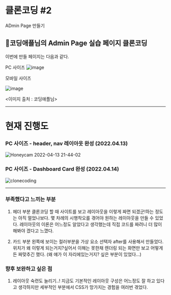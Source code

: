# 클론코딩 #2

ADmin Page 만들기

## 🍎코딩애플님의 Admin Page 실습 페이지 클론코딩
이번에 만들 페이지는 다음과 같다.

PC 사이즈
![image](https://user-images.githubusercontent.com/48672106/163181896-f927f11c-f22c-4941-ae93-91867d8dfebd.png)

모바일 사이즈

![image](https://user-images.githubusercontent.com/48672106/163182099-330f331c-8fb0-4e08-a570-49b04d9e8c15.png)

<이미지 출처 : 코딩애플님>

-- --

# 현재 진행도
### PC 사이즈 - header, nav 레이아웃 완성 (2022.04.13)


![Honeycam 2022-04-13 21-44-02](https://user-images.githubusercontent.com/48672106/163182652-ee7d7c66-8f70-4de2-9396-e463d049d950.gif)

### PC 사이즈 - Dashboard Card 완성 (2022.04.14)
![clonecoding](https://user-images.githubusercontent.com/48672106/163312156-07285b7d-7db7-46a5-a203-ca318adad3a7.png)

-- --
### 부족했다고 느끼는 부분
1. 헤더 부분 클론코딩 할 때 사이트를 보고 레이아웃을 이렇게 짜면 되겠군!하는 정도는 아직 멀었나보다.
몇 차례의 시행착오를 겪어야 원하는 레이아웃을 만들 수 있었다. 
레이아웃의 이론은 어느정도 알았다고 생각했는데 직접 코드를 짜려니 더 많이 해봐야 겠다고 느꼈다.

2. 카드 부분 왼쪽에 보이는 컬러부분을 가상 요소 선택자 after를 사용해서 만들었다.
위치가 왜 이렇게 되는거지?싶어서 이해는 못한채 렌더링 되는 화면만 보고 어떻게든 짜맞추긴 했다. (왜 얘가 이 자리에있는거지? 싶은 부분이 있었다...)

### 향후 보완하고 싶은 점
1. 레이아웃 숙련도 늘리기..! 지금도 기본적인 레이아웃 구성은 어느정도 잘 하고 있다고 생각하지만
세부적인 부분에서 CSS가 망가지는 경험을 여러번 겪었다.

